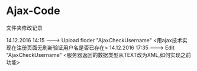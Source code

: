 # Ajax-Code

文件夹修改记录

14.12.2016 14:15 ---> Upload floder "AjaxCheckUsername" <用ajax技术实现在注册页面无刷新验证用户名是否已存在>
14.12.2016 17:35 ---> Edit "AjaxCheckUsername" <服务器返回的数据类型从TEXT改为XML,如何实现之前功能>
